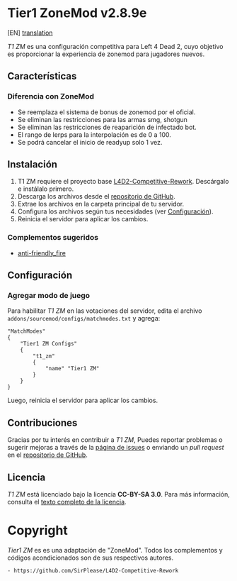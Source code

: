 # Tier1 ZoneMod v2.8.9e

[EN] [translation](https://translate.google.com/translate?sl=es&tl=en&u=https://github.com/AoC-Gamers/t1_zm)

*T1 ZM* es una configuración competitiva para Left 4 Dead 2, cuyo objetivo es proporcionar la experiencia de zonemod para jugadores nuevos.

## Características

### Diferencia con ZoneMod
- Se reemplaza el sistema de bonus de zonemod por el oficial.
- Se eliminan las restricciones para las armas smg, shotgun
- Se eliminan las restricciones de reaparición de infectado bot.
- El rango de lerps para la interpolación es de 0 a 100.
- Se podrá cancelar el inicio de readyup solo 1 vez.

## Instalación
1. T1 ZM requiere el proyecto base [L4D2-Competitive-Rework](https://github.com/SirPlease/L4D2-Competitive-Rework). Descárgalo e instálalo primero.
2. Descarga los archivos desde el [repositorio de GitHub](https://github.com/AoC-Gamers/t1_zm).
3. Extrae los archivos en la carpeta principal de tu servidor.
4. Configura los archivos según tus necesidades (ver [Configuración](wiki/Configuración.md)).
5. Reinicia el servidor para aplicar los cambios.

### Complementos sugeridos
- [anti-friendly_fire](https://github.com/fbef0102/L4D1_2-Plugins/tree/master/anti-friendly_fire)

## Configuración

### Agregar modo de juego
Para habilitar *T1 ZM* en las votaciones del servidor, edita el archivo `addons/sourcemod/configs/matchmodes.txt` y agrega:

```plaintext
"MatchModes"
{
    "Tier1 ZM Configs"
    {
        "t1_zm"
        {
            "name" "Tier1 ZM"
        }
    }
}
```
Luego, reinicia el servidor para aplicar los cambios.

## Contribuciones
Gracias por tu interés en contribuir a *T1 ZM*, Puedes reportar problemas o sugerir mejoras a través de la [página de issues](https://github.com/AoC-Gamers/t1_zm/issues) o enviando un *pull request* en el [repositorio de GitHub](https://github.com/AoC-Gamers/t1_zm/pulls).

## Licencia
*T1 ZM* está licenciado bajo la licencia **CC-BY-SA 3.0**. Para más información, consulta el [texto completo de la licencia](http://creativecommons.org/licenses/by-sa/3.0/legalcode).

# Copyright
*Tier1 ZM* es es una adaptación de "ZoneMod".
Todos los complementos y códigos acondicionados son de sus respectivos autores.
```
- https://github.com/SirPlease/L4D2-Competitive-Rework
```
